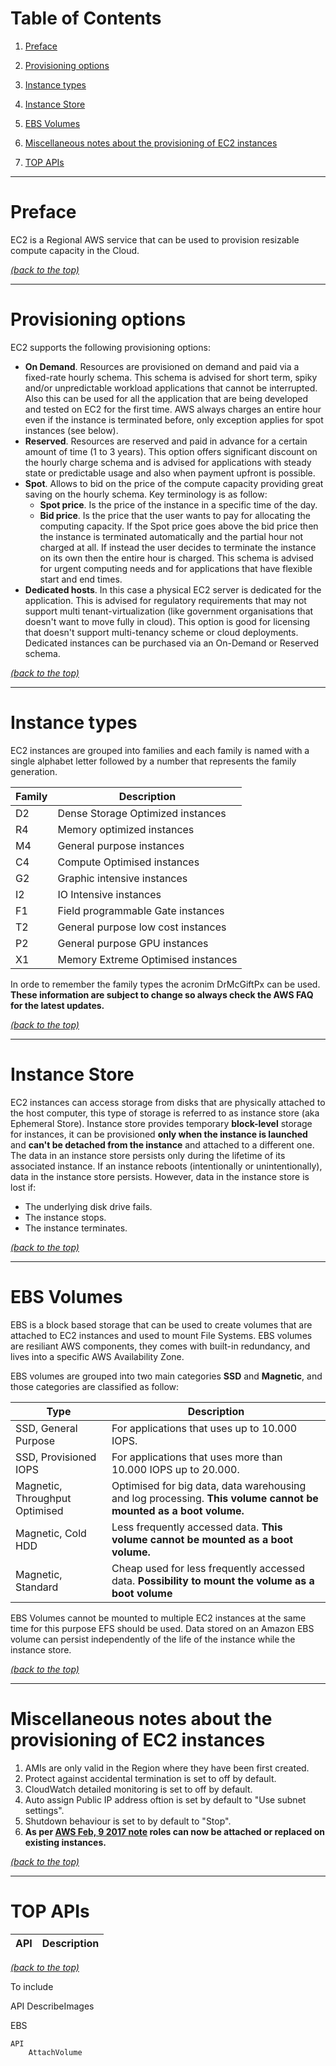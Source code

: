 # Table of Contents

1. [Preface](README.md#markdown-header-preface)
2. [Provisioning options](README.md#markdown-header-provisioning-options)
3. [Instance types](README.md#markdown-header-instance-types)
4. [Instance Store](README.md#markdown-header-instance-store)
5. [EBS Volumes](README.md#markdown-header-ebs-volumes)

100. [Miscellaneous notes about the provisioning of EC2 instances](README.md#markdown-header-miscellaneous-notes-about-the-provisioning-of-ec2-instances)
100. [TOP APIs](README.md#markdown-header-top-apis)

* * *

# Preface

EC2 is a Regional AWS service that can be used to provision resizable compute capacity in the Cloud. 

[*(back to the top)*](README.md#markdown-header-table-of-contents)

* * *

# Provisioning options

EC2 supports the following provisioning options:

- **On Demand**. Resources are provisioned on demand and paid via a fixed-rate hourly schema. This schema is advised for short term, spiky and/or unpredictable workload applications that cannot be interrupted. Also this can be used for all the application that are being developed and tested on EC2 for the first time. AWS always charges an entire hour even if the instance is terminated before, only exception applies for spot instances (see below).
- **Reserved**. Resources are reserved and paid in advance for a certain amount of time (1 to 3 years). This option offers significant discount on the hourly charge schema and is advised for applications with steady state or predictable usage and also when payment upfront is possible.
- **Spot**. Allows to bid on the price of the compute capacity providing great saving on the hourly schema. Key terminology is as follow:
	- **Spot price**. Is the price of the instance in a specific time of the day.
	- **Bid price**. Is the price that the user wants to pay for allocating the computing capacity.
If the Spot price goes above the bid price then the instance is terminated automatically and  the partial hour not charged at all. If instead the user decides to terminate the instance on its own then the entire hour is charged. This schema is advised for urgent computing needs and for applications that have flexible start and end times.
- **Dedicated hosts**. In this case a physical EC2 server is dedicated for the application. This is advised for regulatory requirements that may not support multi tenant-virtualization (like government organisations that doesn't want to move fully in cloud). This option is good for licensing that doesn't support multi-tenancy scheme or cloud deployments. Dedicated instances can be purchased via an On-Demand or Reserved schema.

[*(back to the top)*](README.md#markdown-header-table-of-contents)

* * *

# Instance types

EC2 instances are grouped into families and each family is named with a single alphabet letter followed by a number that represents the family generation.

Family | Description
--- | ---
D2 | Dense Storage Optimized instances
R4 | Memory optimized instances
M4 | General purpose instances
C4 | Compute Optimised instances
G2 | Graphic intensive instances
I2 | IO Intensive instances
F1 | Field programmable Gate instances
T2 | General purpose low cost instances
P2 | General purpose GPU instances
X1 | Memory Extreme Optimised instances

In orde to remember the family types the acronim DrMcGiftPx can be used. **These information are subject to change so always check the AWS FAQ for the latest updates.**

[*(back to the top)*](README.md#markdown-header-table-of-contents)

* * *

# Instance Store

EC2	instances can access storage from disks that are physically attached to the host computer, this type of storage is referred to as instance store (aka Ephemeral Store). Instance store provides temporary **block-level** storage for instances, it can be provisioned **only when the instance is launched** and **can't be detached from the instance** and attached to a different one. The data in an instance store persists only during the lifetime of its associated instance. If an instance reboots (intentionally or unintentionally), data in the instance store persists. However, data in the instance store is lost if:

- The underlying disk drive fails.
- The instance stops.
- The instance terminates.

[*(back to the top)*](README.md#markdown-header-table-of-contents)

* * *

# EBS Volumes

EBS is a block based storage that can be used to create volumes that are attached to EC2 instances and used to mount File Systems. EBS volumes are resiliant AWS components, they comes with built-in redundancy, and lives into a specific AWS Availability Zone.

EBS volumes are grouped into two main categories **SSD** and **Magnetic**, and those categories are classified as follow:

Type | Description
-- | --
SSD, General Purpose | For applications that uses up to 10.000 IOPS.
SSD, Provisioned IOPS | For applications that uses more than 10.000 IOPS up to 20.000.
Magnetic, Throughput Optimised | Optimised for big data, data warehousing and log processing. **This volume cannot be mounted as a boot volume.**
Magnetic, Cold HDD | Less frequently accessed data. **This volume cannot be mounted as a boot volume.**
Magnetic, Standard | Cheap used for less frequently accessed data. **Possibility to mount the volume as a boot volume**

EBS Volumes cannot be mounted to multiple EC2 instances at the same time for this purpose EFS should be used. Data stored on an Amazon EBS volume can persist independently of the life of the instance while the instance store.

[*(back to the top)*](README.md#markdown-header-table-of-contents)

* * *

# Miscellaneous notes about the provisioning of EC2 instances

1. AMIs are only valid in the Region where they have been first created.
2. Protect against accidental termination is set to off by default.
3. CloudWatch detailed monitoring is set to off by default.
4. Auto assign Public IP address oftion is set by default to "Use subnet settings".
5. Shutdown behaviour is set to by default to "Stop".
6. **As per [AWS Feb, 9 2017 note](https://aws.amazon.com/about-aws/whats-new/2017/02/new-attach-an-iam-role-to-your-existing-amazon-ec2-instance/) roles can now be attached or replaced on existing instances.**

[*(back to the top)*](README.md#markdown-header-table-of-contents)

* * *

# TOP APIs

API | Description
--- | ---

[*(back to the top)*](README.md#markdown-header-table-of-contents)

To include

API
    DescribeImages

EBS

    API
        AttachVolume